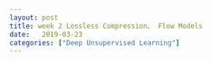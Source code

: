 ```yaml
---
layout: post
title: week 2 Lossless Compression、 Flow Models
date:   2019-03-23
categories: ["Deep Unsupervised Learning"]
---
```

